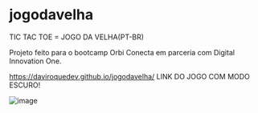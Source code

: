 # jogodavelha
TIC TAC TOE = JOGO DA VELHA(PT-BR)

Projeto feito para o bootcamp Orbi Conecta em parceria com Digital Innovation One.

https://daviroquedev.github.io/jogodavelha/ LINK DO JOGO COM MODO ESCURO!
 
 ![image](https://user-images.githubusercontent.com/101668192/163088081-a8c4710d-34f8-431e-9ea2-d2aef04533e6.png)
